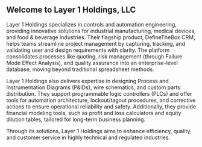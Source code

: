 ## Welcome to Layer 1 Holdings, LLC

Layer 1 Holdings specializes in controls and automation engineering, providing innovative solutions for industrial manufacturing, medical devices, and food & beverage industries. Their flagship product, DefineTheBox CRM, helps teams streamline project management by capturing, tracking, and validating user and design requirements with clarity. The platform consolidates processes like quoting, risk management (through Failure Mode Effect Analysis), and quality assurance into an enterprise-level database, moving beyond traditional spreadsheet methods.

Layer 1 Holdings also delivers expertise in designing Process and Instrumentation Diagrams (P&IDs), wire schematics, and custom parts distribution. They support programmable logic controllers (PLCs) and offer tools for automation architecture, lockout/tagout procedures, and corrective actions to ensure operational reliability and safety. Additionally, they provide financial modeling tools, such as profit and loss calculators and equity dilution tables, tailored for long-term business planning.

Through its solutions, Layer 1 Holdings aims to enhance efficiency, quality, and customer service in highly technical and regulated industries.
